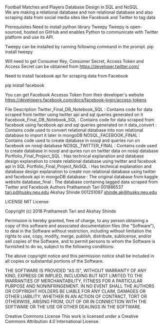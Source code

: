 Football Matches and Players Database Design in SQL and NoSQL  
We are making a relational database and non relational database and also scraping data from social media sites like Facebook and Twitter to tag data

Prerequisites
Need to install python library Tweepy
Tweepy is open-sourced, hosted on GitHub and enables Python to communicate with Twitter platform and use its API.

Tweepy can be installed by running following command in the prompt.
pip install tweepy

Will need to get Consumer Key, Consumer Secret, Access Token and Access Secret can be obtained from https://developer.twitter.com/

Need to install facebook api for scraping data from Facebook

pip install facebook

You can get Facebook Accesss Token from their developer's website https://developers.facebook.com/docs/facebook-login/access-tokens

File Description
Twitter_Final_DB_Notebook_SQL : Contains code for data scraped from twitter using twitter api and sql queries generated on it
Facebook_Final_DB_Notebook_SQL : Contains code for data scraped from facebook using facebook api and sql queries generated on it
data_convert : Contains code used to convert relational database into non relational database to import it later in mongoDB
NOSQL_FACEBOOK_FINAL : Contains code used to create database in nosql and queries run on facebook on nosql database
NOSQL_TWITTER_FINAL : Contains code used to create database in nosql and quries run on twitter data on nosql database
Portfolio_Final_Project_SQL : Has technical explanation and database design explanation to create relational database using twitter and facebook api in SQL
Portfolio_Final_Project_NoSQL : Has technical explanation and database design explanation to create non relational database using twitter and facebook api in mongoDB
database : The original database from kaggle website
database_final : The database containing tagged data scraped from Twitter and Facebook
Authors
Prathamesh Tari   001886537     tari.p@husky.neu.edu
Akshay Shinde     001251097    shinde.ak@husky.neu.edu

LICENSE
MIT License

Copyright (c) 2018 Prathamesh Tari and Akshay Shinde

Permission is hereby granted, free of charge, to any person obtaining a copy of this software and associated documentation files (the "Software"), to deal in the Software without restriction, including without limitation the rights to use, copy, modify, merge, publish, distribute, sublicense, and/or sell copies of the Software, and to permit persons to whom the Software is furnished to do so, subject to the following conditions:

The above copyright notice and this permission notice shall be included in all copies or substantial portions of the Software.

THE SOFTWARE IS PROVIDED "AS IS", WITHOUT WARRANTY OF ANY KIND, EXPRESS OR IMPLIED, INCLUDING BUT NOT LIMITED TO THE WARRANTIES OF MERCHANTABILITY, FITNESS FOR A PARTICULAR PURPOSE AND NONINFRINGEMENT. IN NO EVENT SHALL THE AUTHORS OR COPYRIGHT HOLDERS BE LIABLE FOR ANY CLAIM, DAMAGES OR OTHER LIABILITY, WHETHER IN AN ACTION OF CONTRACT, TORT OR OTHERWISE, ARISING FROM, OUT OF OR IN CONNECTION WITH THE SOFTWARE OR THE USE OR OTHER DEALINGS IN THE SOFTWARE.

Creative Commons License
This work is licensed under a Creative Commons Attribution 4.0 International License.
